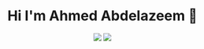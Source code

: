 <h1 align= "center"> Hi I'm Ahmed Abdelazeem 👋 </h1>
<p align="center">
    <a href= "https://twitter.com/Casear98"><img src="https://img.shields.io/badge/twitter-%231FA1F1?style=flat&logo=twitter&logoColor=white"∠></a>
    <a href= "https://www.linkedin.com/in/ahmed-abdelazeem/"><img src="https://img.shields.io/badge/linkedin-%230177B5?style=flat&logo=linkedin&logoColor=white"∠></a>
   </p>	
